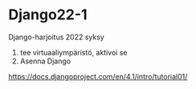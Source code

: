 # Django22-1
Django-harjoitus 2022 syksy

1. tee virtuaaliympäristö, aktivoi se
2. Asenna Django

https://docs.djangoproject.com/en/4.1/intro/tutorial01/


